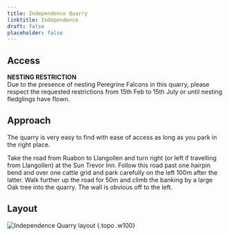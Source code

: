 ```yaml
---
title: Independence Quarry
linktitle: Independence
draft: false
placeholder: false
---
```




## Access

**NESTING RESTRICTION**  
Due to the presence of nesting Peregrine Falcons in this quarry, please respect the requested restrictions from 15th Feb to 15th July or until nesting fledglings have flown.


## Approach

The quarry is very easy to find with ease of access as long as you park in the right place.

Take the road from Ruabon to Llangollen and turn right (or left if travelling from Llangollen) at the Sun Trevor Inn. Follow this road past one hairpin bend and over one cattle grid and park carefully on the left 100m after the latter. Walk further up the road for 50m and climb the banking by a large Oak tree into the quarry. The wall is obvious off to the left.

## Layout

![Independence Quarry layout](/img/north-wales/border-region/clwyd-limestone/COMPACT1.gif)
{.topo .w100}






